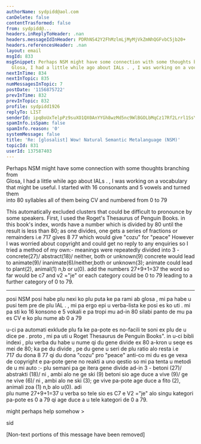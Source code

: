 ```yaml
---
authorName: sydpidd@aol.com
canDelete: false
contentTrasformed: false
from: sydpidd@...
headers.inReplyToHeader: .nan
headers.messageIdInHeader: PDRhNS42Y2FhMzlmLjMyMjVkZmNhQGFvbC5jb20+
headers.referencesHeader: .nan
layout: email
msgId: 833
msgSnippet: Perhaps NSM might have some connection with some thoughts branching from
  Glosa, I had a little while ago about IALs . , I was working on a vocabulary that
nextInTime: 834
nextInTopic: 835
numMessagesInTopic: 7
postDate: '1156875722'
prevInTime: 832
prevInTopic: 832
profile: sydpidd1926
replyTo: LIST
senderId: ipq8oUxTelpPz9suXO1QX0AnYYGh8wzMd5nc9WlBGOLbMqCz17Rf2Lrrl1SsYp_5fWVEQxVV
spamInfo.isSpam: false
spamInfo.reason: '0'
systemMessage: false
title: 'Re: [glosalist] Wow! Natural Semantic Metalanguage (NSM)'
topicId: 831
userId: 137587403
---
```


Perhaps NSM might have some connection with some thoughts branching from  
Glosa, I had a little while ago about IALs . , I was working on a vocabulary  
that might be useful. I started with 16 consonants and 5 vowels and turned them  
into 80 syllables all of them being CV and numbered from 0 to 79 
 
This automatically excluded clusters that could be difficult to pronounce  by 
some speakers.
First, I used the Roget's Thesaurus of Penguin Books. in  this book's index, 
words have a number which is divided by 80 until the result  is less than 80; 
as one divides, one gets a series of fractions or remainders  i.e 717 gives 8 
77 which
would give "cozu" for  "peace"
However  I was worried about copyright and could get no reply to any 
enquiries so I tried  a method of my own:- meanings were repeatedly divided into 3 - 
concrete(27)/  abstract(18)/ neither, both or unknown(9)
concrete would lead to animate(9)/  inanimate(6)/neither,both or unknown(3); 
animate could lead to plant(2),  animal(1) n,b or u(0). add the numbers 
27+9+1=37 the word so far would be c7 and  v2 ="je"
or  each category could be 0 to 79 leading to a further  category of 0 to 79.
 
***********
posi  NSM  posi habe plu nexi ko plu  puta ke  pa rami ab glosa , mi pa habe 
u pusi  tem pre de plu  IAL  . , mi  pa ergo epi u  verba-lista ke posi es ko 
uti . mi pa sti ko  16  konsono e 5 vokali e pa tropi mu ad-in  80 silabi 
panto de mu pa es   CV  e ko plu nume  ab 0 a 79 
 
u-ci pa automati exklude plu fa ke pa-pote  es no-facili te soni ex  plu de u 
dice pe .
proto , mi pa uti u  Roget    Thesaurus  de Penguin   Books".  in u-ci bibli 
indexi , plu  verba du habe u nume  qi du gene divide ex 80 a-kron u seqe es 
mei  de  80; ka pe du divide , pe du gene u seri de plu  ratio alo resta   i.e  
717 du dona 8 77  qi
du dona "cozu" pro  "peace"
anti-co mi du es ge vexa de  copyright  e  pa-pote  gene no reakti a uno 
qestio so mi pa tenta u metodi  de u mi  auto :- plu semani pa ge itera gene 
divide ad-in  3 - betoni (27)/  abstrakti (18)/ ni , ambi alo  ne ge ski (9) 
betoni sio age duce a vive  (9)/ ge  ne vive (6)/ ni , ambi alo ne ski (3); 
ge  vive pa-pote age  duce a fito (2), animali zoa (1)  n,b   alo  u(0).  adi  
plu nume 27+9+1=37 u verba so tele  sio es  C7  e  V2   ="je"
alo singu kategori pa-pote es 0 a 79  qi  age duce a  u  tele kategori de 0 a 
79.
 
might perhaps help somehow >
 
sid






[Non-text portions of this message have been removed]



